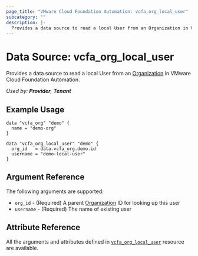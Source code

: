 ```yaml
---
page_title: "VMware Cloud Foundation Automation: vcfa_org_local_user"
subcategory: ""
description: |-
  Provides a data source to read a local User from an Organization in VMware Cloud Foundation Automation.
---
```


# Data Source: vcfa_org_local_user

Provides a data source to read a local User from an [Organization][vcfa_org-ds] in VMware Cloud Foundation Automation.

_Used by: **Provider**, **Tenant**_

## Example Usage

```hcl
data "vcfa_org" "demo" {
  name = "demo-org"
}

data "vcfa_org_local_user" "demo" {
  org_id   = data.vcfa_org.demo.id
  username = "demo-local-user"
}
```

## Argument Reference

The following arguments are supported:

- `org_id` - (Required) A parent [Organization][vcfa_org-ds] ID for looking up this user
- `username` - (Required) The name of existing user

## Attribute Reference

All the arguments and attributes defined in
[`vcfa_org_local_user`](/providers/vmware/vcfa/latest/docs/resources/org_local_user) resource are
available.

[vcfa_org-ds]: /providers/vmware/vcfa/latest/docs/data-sources/org
